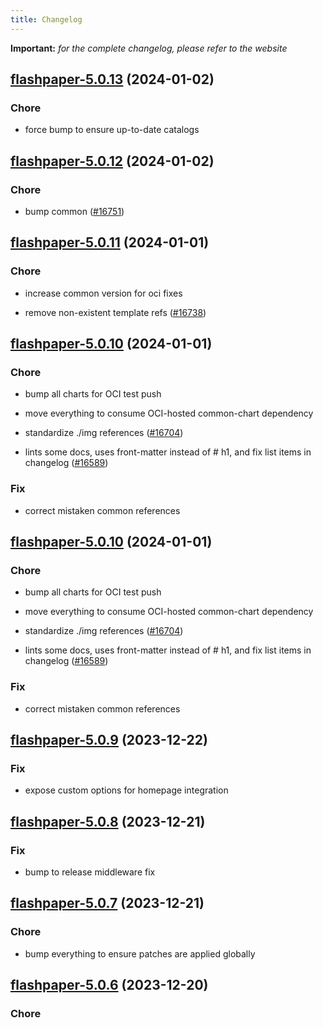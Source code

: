 ```yaml
---
title: Changelog
---
```


**Important:**
*for the complete changelog, please refer to the website*



## [flashpaper-5.0.13](https://github.com/truecharts/charts/compare/flashpaper-5.0.12...flashpaper-5.0.13) (2024-01-02)

### Chore



- force bump to ensure up-to-date catalogs


## [flashpaper-5.0.12](https://github.com/truecharts/charts/compare/flashpaper-5.0.11...flashpaper-5.0.12) (2024-01-02)

### Chore



- bump common ([#16751](https://github.com/truecharts/charts/issues/16751))


## [flashpaper-5.0.11](https://github.com/truecharts/charts/compare/flashpaper-5.0.10...flashpaper-5.0.11) (2024-01-01)

### Chore



- increase common version for oci fixes

- remove non-existent template refs ([#16738](https://github.com/truecharts/charts/issues/16738))


## [flashpaper-5.0.10](https://github.com/truecharts/charts/compare/flashpaper-5.0.9...flashpaper-5.0.10) (2024-01-01)

### Chore



- bump all charts for OCI test push

- move everything to consume OCI-hosted common-chart dependency

- standardize ./img references ([#16704](https://github.com/truecharts/charts/issues/16704))

- lints some docs, uses front-matter instead of # h1, and fix list items in changelog ([#16589](https://github.com/truecharts/charts/issues/16589))

### Fix



- correct mistaken common references


## [flashpaper-5.0.10](https://github.com/truecharts/charts/compare/flashpaper-5.0.9...flashpaper-5.0.10) (2024-01-01)

### Chore



- bump all charts for OCI test push

- move everything to consume OCI-hosted common-chart dependency

- standardize ./img references ([#16704](https://github.com/truecharts/charts/issues/16704))

- lints some docs, uses front-matter instead of # h1, and fix list items in changelog ([#16589](https://github.com/truecharts/charts/issues/16589))

### Fix



- correct mistaken common references
## [flashpaper-5.0.9](https://github.com/truecharts/charts/compare/flashpaper-5.0.8...flashpaper-5.0.9) (2023-12-22)

### Fix

- expose custom options for homepage integration

## [flashpaper-5.0.8](https://github.com/truecharts/charts/compare/flashpaper-5.0.7...flashpaper-5.0.8) (2023-12-21)

### Fix

- bump to release middleware fix

## [flashpaper-5.0.7](https://github.com/truecharts/charts/compare/flashpaper-5.0.6...flashpaper-5.0.7) (2023-12-21)

### Chore

- bump everything to ensure patches are applied globally

## [flashpaper-5.0.6](https://github.com/truecharts/charts/compare/flashpaper-5.0.5...flashpaper-5.0.6) (2023-12-20)

### Chore
